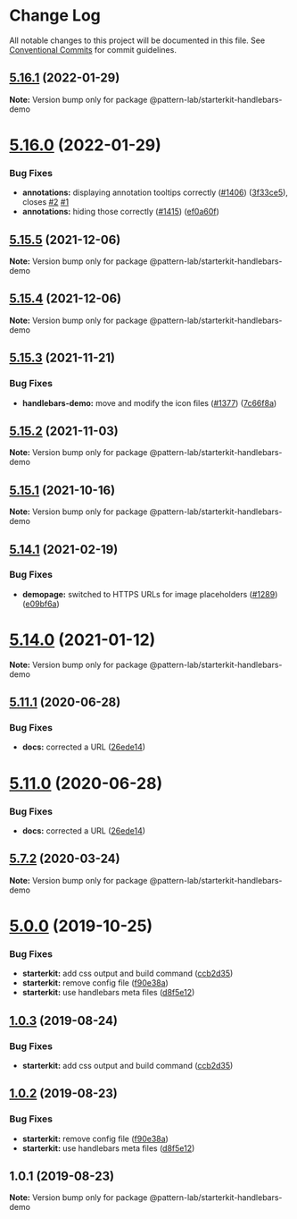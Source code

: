 # Change Log

All notable changes to this project will be documented in this file.
See [Conventional Commits](https://conventionalcommits.org) for commit guidelines.

## [5.16.1](https://github.com/pattern-lab/patternlab-node/compare/v5.16.0...v5.16.1) (2022-01-29)

**Note:** Version bump only for package @pattern-lab/starterkit-handlebars-demo





# [5.16.0](https://github.com/pattern-lab/patternlab-node/compare/v5.15.7...v5.16.0) (2022-01-29)


### Bug Fixes

* **annotations:** displaying annotation tooltips correctly ([#1406](https://github.com/pattern-lab/patternlab-node/issues/1406)) ([3f33ce5](https://github.com/pattern-lab/patternlab-node/commit/3f33ce5c51f2f7a6afd86d3500b7659afd0198e6)), closes [#2](https://github.com/pattern-lab/patternlab-node/issues/2) [#1](https://github.com/pattern-lab/patternlab-node/issues/1)
* **annotations:** hiding those correctly ([#1415](https://github.com/pattern-lab/patternlab-node/issues/1415)) ([ef0a60f](https://github.com/pattern-lab/patternlab-node/commit/ef0a60fcc8656acc6d83bb0723c02a658f7ff1f3))





## [5.15.5](https://github.com/pattern-lab/patternlab-node/compare/v5.15.3...v5.15.5) (2021-12-06)

**Note:** Version bump only for package @pattern-lab/starterkit-handlebars-demo





## [5.15.4](https://github.com/pattern-lab/patternlab-node/compare/v5.15.3...v5.15.4) (2021-12-06)

**Note:** Version bump only for package @pattern-lab/starterkit-handlebars-demo





## [5.15.3](https://github.com/pattern-lab/patternlab-node/compare/v5.15.2...v5.15.3) (2021-11-21)


### Bug Fixes

* **handlebars-demo:** move and modify the icon files ([#1377](https://github.com/pattern-lab/patternlab-node/issues/1377)) ([7c66f8a](https://github.com/pattern-lab/patternlab-node/commit/7c66f8ad4cd15e0a814f9808d0fbca727903aeb5))





## [5.15.2](https://github.com/pattern-lab/patternlab-node/compare/v5.15.1...v5.15.2) (2021-11-03)

**Note:** Version bump only for package @pattern-lab/starterkit-handlebars-demo





## [5.15.1](https://github.com/pattern-lab/patternlab-node/compare/v5.15.0...v5.15.1) (2021-10-16)

**Note:** Version bump only for package @pattern-lab/starterkit-handlebars-demo





## [5.14.1](https://github.com/pattern-lab/patternlab-node/compare/v5.14.0...v5.14.1) (2021-02-19)


### Bug Fixes

* **demopage:** switched to HTTPS URLs for image placeholders ([#1289](https://github.com/pattern-lab/patternlab-node/issues/1289)) ([e09bf6a](https://github.com/pattern-lab/patternlab-node/commit/e09bf6aae9bad99365b5a01381e0df6de9ddeafe))





# [5.14.0](https://github.com/pattern-lab/patternlab-node/compare/v5.13.3...v5.14.0) (2021-01-12)

**Note:** Version bump only for package @pattern-lab/starterkit-handlebars-demo





## [5.11.1](https://github.com/pattern-lab/patternlab-node/compare/v5.10.2...v5.11.1) (2020-06-28)


### Bug Fixes

* **docs:** corrected a URL ([26ede14](https://github.com/pattern-lab/patternlab-node/commit/26ede14a6eafe8649cbc6b0076d84f1d323c3e20))





# [5.11.0](https://github.com/pattern-lab/patternlab-node/compare/v5.10.2...v5.11.0) (2020-06-28)


### Bug Fixes

* **docs:** corrected a URL ([26ede14](https://github.com/pattern-lab/patternlab-node/commit/26ede14a6eafe8649cbc6b0076d84f1d323c3e20))





## [5.7.2](https://github.com/pattern-lab/patternlab-node/compare/v5.7.1...v5.7.2) (2020-03-24)

**Note:** Version bump only for package @pattern-lab/starterkit-handlebars-demo






# [5.0.0](https://github.com/pattern-lab/patternlab-node/compare/v3.0.0-beta.3...v5.0.0) (2019-10-25)


### Bug Fixes

* **starterkit:** add css output and build command ([ccb2d35](https://github.com/pattern-lab/patternlab-node/commit/ccb2d3569b741220324a3fa738ab3d4d2eb97ffe))
* **starterkit:** remove config file ([f90e38a](https://github.com/pattern-lab/patternlab-node/commit/f90e38aa873dcff0dd08fe4dabc3b71bf95080b6))
* **starterkit:** use handlebars meta files ([d8f5e12](https://github.com/pattern-lab/patternlab-node/commit/d8f5e12471bd783bd3755626701ecc17669fc761))






## [1.0.3](https://github.com/pattern-lab/patternlab-node/compare/@pattern-lab/starterkit-handlebars-demo@1.0.2...@pattern-lab/starterkit-handlebars-demo@1.0.3) (2019-08-24)


### Bug Fixes

* **starterkit:** add css output and build command ([ccb2d35](https://github.com/pattern-lab/patternlab-node/commit/ccb2d35))





## [1.0.2](https://github.com/pattern-lab/patternlab-node/compare/@pattern-lab/starterkit-handlebars-demo@1.0.1...@pattern-lab/starterkit-handlebars-demo@1.0.2) (2019-08-23)


### Bug Fixes

* **starterkit:** remove config file ([f90e38a](https://github.com/pattern-lab/patternlab-node/commit/f90e38a))
* **starterkit:** use handlebars meta files ([d8f5e12](https://github.com/pattern-lab/patternlab-node/commit/d8f5e12))





## 1.0.1 (2019-08-23)

**Note:** Version bump only for package @pattern-lab/starterkit-handlebars-demo

